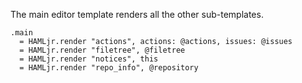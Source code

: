 The main editor template renders all the other sub-templates.

    .main
      = HAMLjr.render "actions", actions: @actions, issues: @issues
      = HAMLjr.render "filetree", @filetree
      = HAMLjr.render "notices", this
      = HAMLjr.render "repo_info", @repository
